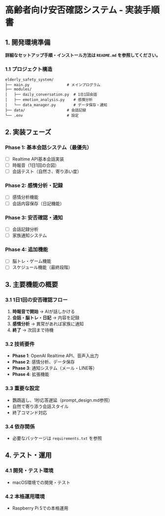 # 高齢者向け安否確認システム - 実装手順書

## 1. 開発環境準備

**詳細なセットアップ手順・インストール方法は `README.md` を参照してください。**

### 1.1 プロジェクト構造
```
elderly_safety_system/
├── main.py                 # メインプログラム
├── modules/
│   ├── daily_conversation.py  # 1日1回会話
│   ├── emotion_analysis.py    # 感情分析
│   └── data_manager.py        # データ保存・通知
├── data/                   # 会話記録
└── .env                    # 設定
```

## 2. 実装フェーズ

### Phase 1: 基本会話システム（最優先）
- [ ] Realtime API基本会話実装
- [ ] 時報音（1日1回の合図）
- [ ] 会話テスト（自然さ、寄り添い度）

### Phase 2: 感情分析・記録
- [ ] 感情分析機能
- [ ] 会話内容保存（日記機能）

### Phase 3: 安否確認・通知
- [ ] 会話記録分析
- [ ] 家族通知システム

### Phase 4: 追加機能
- [ ] 脳トレ・ゲーム機能
- [ ] スケジュール機能（最終段階）

## 3. 主要機能の概要

### 3.1 1日1回の安否確認フロー
1. **時報音で開始** → AIが話しかける
2. **会話・脳トレ・日記** → 内容を記録
3. **感情分析** → 異常があれば家族に通知
4. **終了** → 次回まで待機

### 3.2 技術要件
- **Phase 1**: OpenAI Realtime API、音声入出力
- **Phase 2**: 感情分析、データ保存
- **Phase 3**: 通知システム（メール・LINE等）
- **Phase 4**: 拡張機能

### 3.3 重要な設定
- 鸚鵡返し、1秒応答遅延（prompt_design.md参照）
- 自然で寄り添う会話スタイル
- 終了コマンド対応

### 3.4 依存関係
- 必要なパッケージは `requirements.txt` を参照

## 4. テスト・運用

### 4.1 開発・テスト環境
- macOS環境での開発・テスト

### 4.2 本格運用環境
- Raspberry Pi 5での本格運用